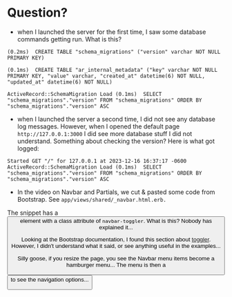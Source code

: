 # Question?
- when I launched the server for the first time, I saw some database commands getting run. What is this?

`
(0.2ms)  CREATE TABLE "schema_migrations" ("version" varchar NOT NULL PRIMARY KEY)
`

`
(0.1ms)  CREATE TABLE "ar_internal_metadata" ("key" varchar NOT NULL PRIMARY KEY, "value" varchar, "created_at" datetime(6) NOT NULL, "updated_at" datetime(6) NOT NULL)
`

`
ActiveRecord::SchemaMigration Load (0.1ms)  SELECT "schema_migrations"."version" FROM "schema_migrations" ORDER BY "schema_migrations"."version" ASC
`

- when I launched the server a second time, I did not see any database log messages. However, when I opened the default page `http://127.0.0.1:3000` I did see more database stuff I did not understand. Something about checking the version? Here is what got logged: 

`
Started GET "/" for 127.0.0.1 at 2023-12-16 16:37:17 -0600
  ActiveRecord::SchemaMigration Load (0.1ms)  SELECT "schema_migrations"."version" FROM "schema_migrations" ORDER BY "schema_migrations"."version" ASC
`

- In the video on Navbar and Partials, we cut & pasted some code from Bootstrap. See `app/views/shared/_navbar.html.erb.`

The snippet has a <button> element with a class attribute of `navbar-toggler`. What is this? Nobody has explained it... 

Looking at the Bootstrap documentation, I found this section about [toggler](https://getbootstrap.com/docs/5.3/components/navbar/#toggler). However, I didn't understand what it said, or see anything useful in the examples...

Silly goose, if you resize the page, you see the Navbar menu items become a hamburger menu... The menu is then a <button> to see the navigation options...